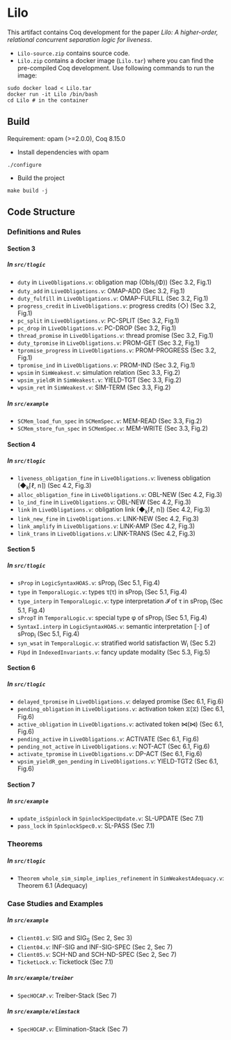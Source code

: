 # Lilo
This artifact contains Coq development for the paper *Lilo: A higher-order, relational concurrent separation logic for liveness*.
- `Lilo-source.zip` contains source code.
- `Lilo.zip` contains a docker image (`Lilo.tar`) where you can find the pre-compiled Coq development.
Use following commands to run the image:
```
sudo docker load < Lilo.tar
docker run -it Lilo /bin/bash
cd Lilo # in the container
```

## Build
Requirement: opam (>=2.0.0), Coq 8.15.0
- Install dependencies with opam
```
./configure
```
- Build the project
```
make build -j
```

## Code Structure
### Definitions and Rules
#### Section 3
##### In `src/tlogic`
- `duty` in `LiveObligations.v`: obligation map (Obls<sub>i</sub>(Φ)) (Sec 3.2, Fig.1)
- `duty_add` in `LiveObligations.v`: OMAP-ADD (Sec 3.2, Fig.1)
- `duty_fulfill` in `LiveObligations.v`: OMAP-FULFILL (Sec 3.2, Fig.1)
- `progress_credit` in `LiveObligations.v`: progress credits (◇) (Sec 3.2, Fig.1)
- `pc_split` in `LiveObligations.v`: PC-SPLIT (Sec 3.2, Fig.1)
- `pc_drop` in `LiveObligations.v`: PC-DROP (Sec 3.2, Fig.1)
- `thread_promise` in `LiveObligations.v`: thread promise (Sec 3.2, Fig.1)
- `duty_tpromise` in `LiveObligations.v`: PROM-GET (Sec 3.2, Fig.1)
- `tpromise_progress` in `LiveObligations.v`: PROM-PROGRESS (Sec 3.2, Fig.1)
- `tpromise_ind` in `LiveObligations.v`: PROM-IND (Sec 3.2, Fig.1)
- `wpsim` in `SimWeakest.v`: simulation relation (Sec 3.3, Fig.2)
- `wpsim_yieldR` in `SimWeakest.v`: YIELD-TGT (Sec 3.3, Fig.2)
- `wpsim_ret` in `SimWeakest.v`: SIM-TERM (Sec 3.3, Fig.2)
##### In `src/example`
- `SCMem_load_fun_spec` in `SCMemSpec.v`: MEM-READ (Sec 3.3, Fig.2)
- `SCMem_store_fun_spec` in `SCMemSpec.v`: MEM-WRITE (Sec 3.3, Fig.2)


#### Section 4
##### In `src/tlogic`
- `liveness_obligation_fine` in `LiveObligations.v`: liveness obligation (◆<sub>k</sub>⌈ℓ, n⌉) (Sec 4.2, Fig.3)
- `alloc_obligation_fine` in `LiveObligations.v`: OBL-NEW (Sec 4.2, Fig.3)
- `lo_ind_fine` in `LiveObligations.v`: OBL-NEW (Sec 4.2, Fig.3)
- `link` in `LiveObligations.v`: obligation link (◆<sub>k</sub>⌈ℓ, n⌉) (Sec 4.2, Fig.3)
- `link_new_fine` in `LiveObligations.v`: LINK-NEW (Sec 4.2, Fig.3)
- `link_amplify` in `LiveObligations.v`: LINK-AMP (Sec 4.2, Fig.3)
- `link_trans` in `LiveObligations.v`: LINK-TRANS (Sec 4.2, Fig.3)

#### Section 5
##### In `src/tlogic`
- `sProp` in `LogicSyntaxHOAS.v`: sProp<sub>i</sub> (Sec 5.1, Fig.4)
- `type` in `TemporalLogic.v`: types &#964;(τ) in sProp<sub>i</sub> (Sec 5.1, Fig.4)
- `type_interp` in `TemporalLogic.v`: type interpretation 𝓘 of τ in sProp<sub>i</sub> (Sec 5.1, Fig.4)
- `sPropT` in `TemporalLogic.v`: special type φ of sProp<sub>i</sub> (Sec 5.1, Fig.4)
- `SyntaxI.interp` in `LogicSyntaxHOAS.v`: semantic interpretation ⟦⋅⟧ of sProp<sub>i</sub> (Sec 5.1, Fig.4)
- `syn_wsat` in `TemporalLogic.v`: stratified world satisfaction W<sub>i</sub> (Sec 5.2)
- `FUpd` in `IndexedInvariants.v`: fancy update modality (Sec 5.3, Fig.5)

#### Section 6
##### In `src/tlogic`
- `delayed_tpromise` in `LiveObligations.v`: delayed promise (Sec 6.1, Fig.6)
- `pending_obligation` in `LiveObligations.v`: activation token &#10710;(⧖) (Sec 6.1, Fig.6)
- `active_obligation` in `LiveObligations.v`: activated token &#8904;(⋈) (Sec 6.1, Fig.6)
- `pending_active` in `LiveObligations.v`: ACTIVATE (Sec 6.1, Fig.6)
- `pending_not_active` in `LiveObligations.v`: NOT-ACT (Sec 6.1, Fig.6)
- `activate_tpromise` in `LiveObligations.v`: DP-ACT (Sec 6.1, Fig.6)
- `wpsim_yieldR_gen_pending` in `LiveObligations.v`: YIELD-TGT2 (Sec 6.1, Fig.6)

#### Section 7
##### In `src/example`
- `update_isSpinlock` in `SpinlockSpecUpdate.v`: SL-UPDATE (Sec 7.1)
- `pass_lock` in `SpinlockSpec0.v`: SL-PASS (Sec 7.1)
  
### Theorems
##### In `src/tlogic`
- `Theorem whole_sim_simple_implies_refinement` in `SimWeakestAdequacy.v`: Theorem 6.1 (Adequacy)

### Case Studies and Examples
##### In `src/example`
- `Client01.v`: SIG and SIG<sub>S</sub> (Sec 2, Sec 3)
- `Client04.v`: INF-SIG and INF-SIG-SPEC (Sec 2, Sec 7)
- `Client05.v`: SCH-ND and SCH-ND-SPEC (Sec 2, Sec 7)
- `TicketLock.v`: Ticketlock (Sec 7.1)
##### In `src/example/treiber`
- `SpecHOCAP.v`: Treiber-Stack (Sec 7)
##### In `src/example/elimstack`
- `SpecHOCAP.v`: Elimination-Stack (Sec 7)
